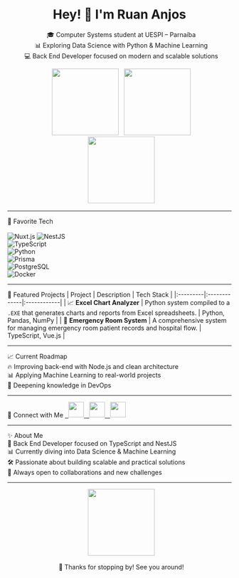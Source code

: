 <h1 align="center">Hey! 👋 I'm Ruan Anjos</h1>

<p align="center">
  🎓 Computer Systems student at UESPI – Parnaíba <br>
  📊 Exploring Data Science with Python & Machine Learning <br>
  💻 Back End Developer focused on modern and scalable solutions
</p>

<div align="center">
  <img src="https://github-readme-stats.vercel.app/api?username=oAnjophb&show_icons=true&count_private=true&theme=dracula&hide_border=false" height="150" />
  <img src="https://github-readme-stats.vercel.app/api/top-langs?username=oAnjophb&layout=compact&langs_count=6&theme=dracula&hide_border=false" height="150" />
</div>

<div align="center">
  <img src="https://streak-stats.demolab.com/?user=oAnjophb&theme=dracula&hide_border=false" height="150" />
</div>

---

🚀 Favorite Tech <br>  
![Nuxt.js](https://img.shields.io/badge/Nuxt.js-00DC82?style=for-the-badge&logo=nuxtdotjs&logoColor=white)<a href="https://nestjs.com/"></a> 
![NestJS](https://img.shields.io/badge/NestJS-E0234E?style=for-the-badge&logo=nestjs&logoColor=white)  
![TypeScript](https://img.shields.io/badge/TypeScript-3178C6?style=for-the-badge&logo=typescript&logoColor=white)  
![Python](https://img.shields.io/badge/Python-3776AB?style=for-the-badge&logo=python&logoColor=white)  
![Prisma](https://img.shields.io/badge/Prisma-2D3748?style=for-the-badge&logo=prisma&logoColor=white)  
![PostgreSQL](https://img.shields.io/badge/PostgreSQL-316192?style=for-the-badge&logo=postgresql&logoColor=white)  
![Docker](https://img.shields.io/badge/Docker-2496ED?style=for-the-badge&logo=docker&logoColor=white)

---

📂 Featured Projects
| Project | Description | Tech Stack |
|:---------|:-------------|:------------|
| 📈 **Excel Chart Analyzer** | Python system compiled to a `.EXE` that generates charts and reports from Excel spreadsheets. | Python, Pandas, NumPy |
| 🏥 **Emergency Room System** | A comprehensive system for managing emergency room patient records and hospital flow. | TypeScript, Vue.js |

---

📈 Current Roadmap <br> 
🔥 Improving back-end with Node.js and clean architecture <br> 
📊 Applying Machine Learning to real-world projects <br> 
🐧 Deepening knowledge in DevOps <br> 

---

📱 Connect with Me
<a href="https://www.instagram.com/oanjo_/" target="_blank">
  <img src="https://img.shields.io/static/v1?message=Instagram&logo=instagram&label=&color=E4405F&logoColor=white&style=for-the-badge" height="35" />
</a>
<a href="linkedin.com/in/ruan-anjos-0b95712b3" target="_blank">
  <img src="https://img.shields.io/static/v1?message=LinkedIn&logo=linkedin&label=&color=0077B5&logoColor=white&style=for-the-badge" height="35" />
</a>
<a href="mailto:anjosruanp@gmail.com" target="_blank">
  <img src="https://img.shields.io/static/v1?message=Gmail&logo=gmail&label=&color=D14836&logoColor=white&style=for-the-badge" height="35" />
</a>

---

✨ About Me <br> 
🚀 Back End Developer focused on TypeScript and NestJS <br> 
📊 Currently diving into Data Science & Machine Learning <br> 
🛠️ Passionate about building scalable and practical solutions <br> 
🤝 Always open to collaborations and new challenges 

---

<p align="center">
  <img height="150" src="https://media4.giphy.com/media/v1.Y2lkPTc5MGI3NjExanp6bDM0ZXRzc292MGY2dm0wZzlvank0OGR0djd0eDM1ejZobzJ3cSZlcD12MV9pbnRlcm5hbF9naWZfYnlfaWQmY3Q9Zw/2w5MMNvg70MrQ0I2DR/giphy.gif" />
</p>

<p align="center">
  🚀 Thanks for stopping by! See you around!
</p>
